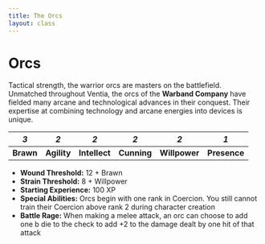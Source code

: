 ```yaml
---
title: The Orcs
layout: class
---
```

# Orcs
Tactical strength, the warrior orcs are masters on the battlefield. Unmatched throughout Ventia, the orcs of the **Warband Company** have fielded many arcane and technological advances in their conquest. Their expertise at combining technology and arcane energies into devices is unique.
<classtable markdown="block">

|<span class="fa fa-stack fa-2x"><i class="fa fa-fw fa-cog fa-inverse fa-stack-2x" aria-hidden="true"></i><i class="fa fa-stack-1x accent">3</i></span>|<span class="fa fa-stack fa-2x"><i class="fa fa-fw fa-cog fa-inverse fa-stack-2x" aria-hidden="true"></i><i class="fa fa-stack-1x accent">2</i></span>|<span class="fa fa-stack fa-2x"><i class="fa fa-fw fa-cog fa-inverse fa-stack-2x" aria-hidden="true"></i><i class="fa fa-stack-1x accent">2</i></span>|<span class="fa fa-stack fa-2x"><i class="fa fa-fw fa-cog fa-inverse fa-stack-2x" aria-hidden="true"></i><i class="fa fa-stack-1x accent">2</i></span>|<span class="fa fa-stack fa-2x"><i class="fa fa-fw fa-cog fa-inverse fa-stack-2x" aria-hidden="true"></i><i class="fa fa-stack-1x accent">2</i></span>|<span class="fa fa-stack fa-2x"><i class="fa fa-fw fa-cog fa-inverse fa-stack-2x" aria-hidden="true"></i><i class="fa fa-stack-1x accent">1</i></span>|
|:---------:|:-----------:|:-------------:|:-----------:|:-------------:|:------------:|
| **Brawn** | **Agility** | **Intellect** | **Cunning** | **Willpower** | **Presence** |

</classtable>

* **Wound Threshold:** 12 + Brawn
* **Strain Threshold:** 8 + Willpower
* **Starting Experience:** 100 XP
* **Special Abilities:** Orcs begin with one rank in Coercion. You still cannot train their Coercion above rank 2 during character creation
* **Battle Rage:** When making a melee attack, an orc can choose to add one <span class='setback'>b</span> die to the check to add +2 to the damage dealt by one hit of that attack